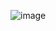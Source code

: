 ![image](https://user-images.githubusercontent.com/96529109/219420567-44eb1c67-ae76-4063-acae-9a2bd20dbe8e.png)
